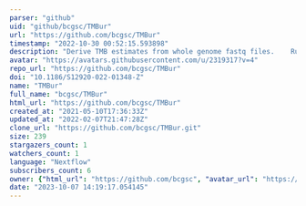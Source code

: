 ```yaml
---
parser: "github"
uid: "github/bcgsc/TMBur"
url: "https://github.com/bcgsc/TMBur"
timestamp: "2022-10-30 00:52:15.593898"
description: "Derive TMB estimates from whole genome fastq files.    Runs alignment and variant calling before reporting a variety of TMB estimates"
avatar: "https://avatars.githubusercontent.com/u/2319317?v=4"
repo_url: "https://github.com/bcgsc/TMBur"
doi: "10.1186/S12920-022-01348-Z"
name: "TMBur"
full_name: "bcgsc/TMBur"
html_url: "https://github.com/bcgsc/TMBur"
created_at: "2021-05-10T17:36:33Z"
updated_at: "2022-02-07T21:47:28Z"
clone_url: "https://github.com/bcgsc/TMBur.git"
size: 239
stargazers_count: 1
watchers_count: 1
language: "Nextflow"
subscribers_count: 6
owner: {"html_url": "https://github.com/bcgsc", "avatar_url": "https://avatars.githubusercontent.com/u/2319317?v=4", "login": "bcgsc", "type": "Organization"}
date: "2023-10-07 14:19:17.054145"
---
```

